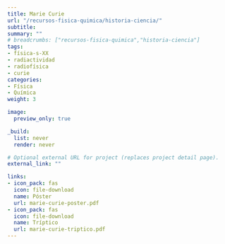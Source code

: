 ```yaml
---
title: Marie Curie
url: "/recursos-fisica-quimica/historia-ciencia/"
subtitle: 
summary: ""
# breadcrumbs: ["recursos-fisica-quimica","historia-ciencia"]
tags:
- física-s-XX
- radiactividad
- radiofísica
- curie
categories:
- Física
- Química
weight: 3

image:
  preview_only: true

_build:
  list: never
  render: never

# Optional external URL for project (replaces project detail page).
external_link: ""

links:
- icon_pack: fas
  icon: file-download
  name: Póster
  url: marie-curie-poster.pdf  
- icon_pack: fas
  icon: file-download
  name: Tríptico
  url: marie-curie-triptico.pdf    
---
```

